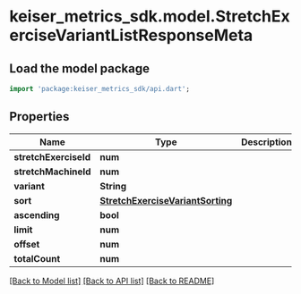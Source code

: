 # keiser_metrics_sdk.model.StretchExerciseVariantListResponseMeta

## Load the model package
```dart
import 'package:keiser_metrics_sdk/api.dart';
```

## Properties
Name | Type | Description | Notes
------------ | ------------- | ------------- | -------------
**stretchExerciseId** | **num** |  | [optional] 
**stretchMachineId** | **num** |  | [optional] 
**variant** | **String** |  | [optional] 
**sort** | [**StretchExerciseVariantSorting**](StretchExerciseVariantSorting.md) |  | 
**ascending** | **bool** |  | [optional] 
**limit** | **num** |  | [optional] 
**offset** | **num** |  | [optional] 
**totalCount** | **num** |  | [optional] 

[[Back to Model list]](../README.md#documentation-for-models) [[Back to API list]](../README.md#documentation-for-api-endpoints) [[Back to README]](../README.md)


